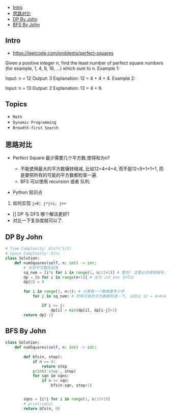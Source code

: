 - [Intro](#intro)
- [思路对比](#%e6%80%9d%e8%b7%af%e5%af%b9%e6%af%94)
- [DP By John](#dp-by-john)
- [BFS By John](#bfs-by-john)

## Intro

- https://leetcode.com/problems/perfect-squares

Given a positive integer n, find the least number of perfect square numbers (for example, 1, 4, 9, 16, ...) which sum to n.
Example 1:

Input: n = 12
Output: 3 
Explanation: 12 = 4 + 4 + 4.
Example 2:

Input: n = 13
Output: 2
Explanation: 13 = 4 + 9.



## Topics

- `Math`
- `Dynamic Programming`
- `Breadth-first Search`


## 思路对比


- Perfect Square 最少需要几个平方数,使得和为n? 
  - 不能使用最大的平方数辗转相减, 比如12=4+4+4, 而不是12=9+1+1+1, 而是要把所有的可能的平方数都检查一遍.
  - BFS 可以使用 recursion 或者 队列.


- Python 知识点
1.  如何实现 `j=0; j*j<i; j++`


- [] DP 与 DFS 哪个解法更好?
- 对比一下复杂度就可以了.





## DP By John

```py
# Time Complexity: O(n*n^1/2)
# Space Complexity: O(n)
class Solution:
    def numSquares(self, n: int) -> int:
        # 先将平方数存起来
        sq_num = [i*i for i in range(1, n//2+1)] # 警告! 这里必须使用根号, 不然会超时
        dp = [n for i in range(n+1)] # 设为 int_max 也可以
        dp[0] = 0
        
        for i in range(1, n+1): # 计算每一个数需要多少步
            for j in sq_num: # 所有可能的平方数都检查一下, 以防止 12 = 4+4+4 的情况被 9 覆盖

                if i >= j:
                    dp[i] = min(dp[i], dp[i-j]+1)
        return dp[-1]
```


## BFS By John



```py
class Solution:
    def numSquares(self, n: int) -> int:
        
        def bfs(n, step):
            if n == 0:
                return step
            print('step', step)
            for sqn in sqns:
                if n >= sqn:
                    bfs(n-sqn, step+1)


        sqns = [i*i for i in range(1, n//2+1)]
        # print(sqns)
        return bfs(n, 0)

```